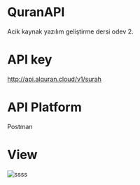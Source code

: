 # QuranAPI

Acik kaynak yazılım geliştirme dersi odev 2.
# API key
http://api.alquran.cloud/v1/surah
# API Platform
Postman
# View
![ssss](https://user-images.githubusercontent.com/77542723/196265888-2863d6ec-c831-4c51-b0a1-7a9d685ead8b.jpg)
